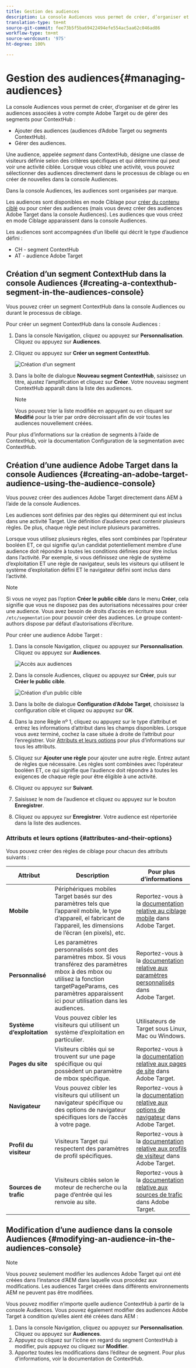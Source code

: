 ```yaml
---
title: Gestion des audiences
description: La console Audiences vous permet de créer, d’organiser et de gérer les audiences associées à votre compte Adobe Target ou de gérer des segments pour ContextHub.
translation-type: tm+mt
source-git-commit: fee73b5f5ba69422494efe554ac5aa62c046ad86
workflow-type: tm+mt
source-wordcount: '975'
ht-degree: 100%

---
```



# Gestion des audiences{#managing-audiences}

La console Audiences vous permet de créer, d’organiser et de gérer les audiences associées à votre compte Adobe Target ou de gérer des segments pour ContextHub :

* Ajouter des audiences (audiences d’Adobe Target ou segments ContextHub).
* Gérer des audiences.

Une audience, appelée *segment* dans ContextHub, désigne une classe de visiteurs définie selon des critères spécifiques et qui détermine qui peut voir une activité ciblée. Lorsque vous ciblez une activité, vous pouvez sélectionner des audiences directement dans le processus de ciblage ou en créer de nouvelles dans la console Audiences.

Dans la console Audiences, les audiences sont organisées par marque.

Les audiences sont disponibles en mode Ciblage pour [créer du contenu ciblé](/help/sites-cloud/authoring/personalization/targeted-content.md) ou pour créer des audiences (mais vous devez créer des audiences Adobe Target dans la console Audiences). Les audiences que vous créez en mode Ciblage apparaissent dans la console Audiences.

Les audiences sont accompagnées d’un libellé qui décrit le type d’audience défini :

* CH - segment ContextHub
* AT - audience Adobe Target

## Création d’un segment ContextHub dans la console Audiences  {#creating-a-contexthub-segment-in-the-audiences-console}

Vous pouvez créer un segment ContextHub dans la console Audiences ou durant le processus de ciblage.

Pour créer un segment ContextHub dans la console Audiences :

1. Dans la console Navigation, cliquez ou appuyez sur **Personnalisation**. Cliquez ou appuyez sur **Audiences**.
1. Cliquez ou appuyez sur **Créer un segment ContextHub**.

   ![Création d’un segment](/help/sites-cloud/authoring/assets/audiences-create-segment.png)

1. Dans la boîte de dialogue **Nouveau segment ContextHub**, saisissez un titre, ajustez l’amplification et cliquez sur **Créer**. Votre nouveau segment ContextHub apparaît dans la liste des audiences.

   >[!NOTE]
   >
   >Vous pouvez trier la liste modifiée en appuyant ou en cliquant sur **Modifié** pour la trier par ordre décroissant afin de voir toutes les audiences nouvellement créées.

Pour plus d’informations sur la création de segments à l’aide de ContextHub, voir la documentation Configuration de la segmentation avec ContextHub. <!--For further detail about creating segments using ContextHub, please see the [Configuring Segmentation with ContextHub](/help/sites-administering/segmentation.md) documentation.-->

## Création d’une audience Adobe Target dans la console Audiences {#creating-an-adobe-target-audience-using-the-audience-console}

Vous pouvez créer des audiences Adobe Target directement dans AEM à l’aide de la console Audiences.

Les audiences sont définies par des règles qui déterminent qui est inclus dans une activité Target. Une définition d’audience peut contenir plusieurs règles. De plus, chaque règle peut inclure plusieurs paramètres.

Lorsque vous utilisez plusieurs règles, elles sont combinées par l’opérateur booléen ET, ce qui signifie qu’un candidat potentiellement membre d’une audience doit répondre à toutes les conditions définies pour être inclus dans l’activité. Par exemple, si vous définissez une règle de système d’exploitation ET une règle de navigateur, seuls les visiteurs qui utilisent le système d’exploitation défini ET le navigateur défini sont inclus dans l’activité.

>[!NOTE]
>
>Si vous ne voyez pas l’option **Créer le public cible** dans le menu **Créer**, cela signifie que vous ne disposez pas des autorisations nécessaires pour créer une audience. Vous avez besoin de droits d’accès en écriture sous `/etc/segmentation` pour pouvoir créer des audiences. Le groupe content-authors dispose par défaut d’autorisations d’écriture.

Pour créer une audience Adobe Target :

1. Dans la console Navigation, cliquez ou appuyez sur **Personnalisation**. Cliquez ou appuyez sur **Audiences**.

   ![Accès aux audiences](/help/sites-cloud/authoring/assets/audiences-navigation.png)

1. Dans la console Audiences, cliquez ou appuyez sur **Créer**, puis sur **Créer le public cible**.

   ![Création d’un public cible](/help/sites-cloud/authoring/assets/audiences-create-target.png)

1. Dans la boîte de dialogue **Configuration d’Adobe Target**, choisissez la configuration cible et cliquez ou appuyez sur **OK**.
1. Dans la zone Règle nº 1, cliquez ou appuyez sur le type d’attribut et entrez les informations d’attribut dans les champs disponibles. Lorsque vous avez terminé, cochez la case située à droite de l’attribut pour l’enregistrer. Voir [Attributs et leurs options](#attributes-and-their-options) pour plus d’informations sur tous les attributs.
1. Cliquez sur **Ajouter une règle** pour ajouter une autre règle. Entrez autant de règles que nécessaire. Les règles sont combinées avec l’opérateur booléen ET, ce qui signifie que l’audience doit répondre à toutes les exigences de chaque règle pour être éligible à une activité.
1. Cliquez ou appuyez sur **Suivant**.
1. Saisissez le nom de l’audience et cliquez ou appuyez sur le bouton **Enregistrer**.
1. Cliquez ou appuyez sur **Enregistrer**. Votre audience est répertoriée dans la liste des audiences.

### Attributs et leurs options  {#attributes-and-their-options}

Vous pouvez créer des règles de ciblage pour chacun des attributs suivants :

| **Attribut** | **Description** | **Pour plus d’informations** |
|---|---|---|
| **Mobile** | Périphériques mobiles Target basés sur des paramètres tels que l’appareil mobile, le type d’appareil, el fabricant de l’appareil, les dimensions de l’écran (en pixels), etc. | Reportez-vous à la [documentation relative au ciblage mobile](https://docs.adobe.com/content/help/fr-FR/target/using/audiences/create-audiences/categories-audiences/mobile.html) dans Adobe Target. |
| **Personnalisé** | Les paramètres personnalisés sont des paramètres mbox. Si vous transférez des paramètres mbox à des mbox ou utilisez la fonction targetPageParams, ces paramètres apparaissent ici pour utilisation dans les audiences. | Reportez-vous à la [documentation relative aux paramètres personnalisés](https://docs.adobe.com/content/help/fr-FR/target/using/audiences/create-audiences/categories-audiences/custom-parameters.html) dans Adobe Target. |
| **Système d’exploitation** | Vous pouvez cibler les visiteurs qui utilisent un système d’exploitation en particulier. | Utilisateurs de Target sous Linux, Mac ou Windows. |
| **Pages du site** | Visiteurs ciblés qui se trouvent sur une page spécifique ou qui possèdent un paramètre de mbox spécifique. | Reportez-vous à la [documentation relative aux pages de site](https://docs.adobe.com/content/help/fr-FR/target/using/audiences/create-audiences/categories-audiences/site-pages.html) dans Adobe Target. |
| **Navigateur** | Vous pouvez cibler les visiteurs qui utilisent un navigateur spécifique ou des options de navigateur spécifiques lors de l’accès à votre page. | Reportez-vous à la [documentation relative aux options de navigateur](https://docs.adobe.com/help/fr-FR/target/using/audiences/create-audiences/categories-audiences/browser.html) dans Adobe Target. |
| **Profil du visiteur** | Visiteurs Target qui respectent des paramètres de profil spécifiques. | Reportez-vous à la [documentation relative aux profils de visiteur](https://docs.adobe.com/content/help/fr-FR/target/using/audiences/visitor-profiles/visitor-profile.html) dans Adobe Target. |
| **Sources de trafic** | Visiteurs ciblés selon le moteur de recherche ou la page d’entrée qui les renvoie au site. | Reportez-vous à la [documentation relative aux sources de trafic](https://docs.adobe.com/content/help/fr-FR/target/using/audiences/create-audiences/categories-audiences/traffic-sources.html) dans Adobe Target. |

## Modification d’une audience dans la console Audiences {#modifying-an-audience-in-the-audiences-console}

>[!NOTE]
>
>Vous pouvez seulement modifier les audiences Adobe Target qui ont été créées dans l’instance d’AEM dans laquelle vous procédez aux modifications. Les audiences Target créées dans différents environnements AEM ne peuvent pas être modifiées.

Vous pouvez modifier n’importe quelle audience ContextHub à partir de la console Audiences. Vous pouvez également modifier des audiences Adobe Target à condition qu’elles aient été créées dans AEM :

1. Dans la console Navigation, cliquez ou appuyez sur **Personnalisation**. Cliquez ou appuyez sur **Audiences**.
1. Appuyez ou cliquez sur l’icône en regard du segment ContextHub à modifier, puis appuyez ou cliquez sur **Modifier**.
1. Apportez toutes les modifications dans l’éditeur de segment. Pour plus d’informations, voir la documentation de ContextHub. <!--See the [ContextHub](/help/sites-administering/contexthub-config.md) documentation for more information.-->
